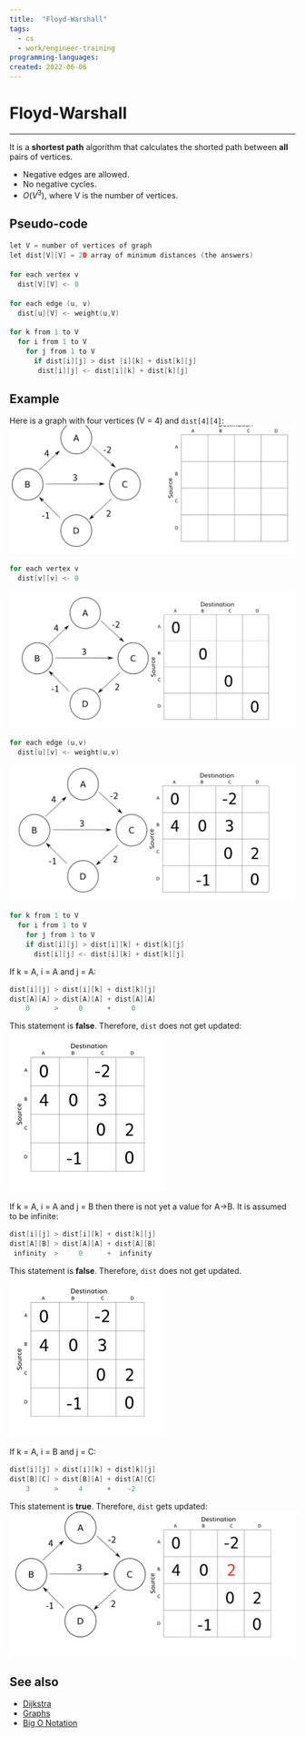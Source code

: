 ```yaml
---
title:  "Floyd-Warshall"
tags:
  - cs
  - work/engineer-training
programming-languages:
created: 2022-06-06
---
```

# Floyd-Warshall
---
It is a **shortest path** algorithm that calculates the shorted path between **all** pairs of vertices.

- Negative edges are allowed.
- No negative cycles.
- $O(V^3)$, where V is the number of vertices.

## Pseudo-code
```c
let V = number of vertices of graph
let dist[V][V] = 2D array of minimum distances (the answers)

for each vertex v
  dist[V][V] <- 0

for each edge (u, v)
  dist[u][V] <- weight(u,V)

for k from 1 to V
  for i from 1 to V
    for j from 1 to V
      if dist[i][j] > dist [i][k] + dist[k][j]
       dist[i][j] <- dist[i][k] + dist[k][j]
```

## Example
Here is a graph with four vertices (V = 4) and `dist[4][4]`:
![fw-graph1](notes/images/fw-graph1.png)

```c
for each vertex v
  dist[v][v] <- 0
```
![fw-graph2](notes/images/fw-graph2.png)

```c
for each edge (u,v)
  dist[u][v] <- weight(u,v)
```
![fw-graph3](notes/images/fw-graph3.png)

```c
for k from 1 to V
  for i from 1 to V
    for j from 1 to V
    if dist[i][j] > dist[i][k] + dist[k][j]
      dist[i][j] <- dist[i][k] + dist[k][j]
```

If k = A, i = A and j = A:
```c
dist[i][j] > dist[i][k] + dist[k][j]
dist[A][A] > dist[A][A] + dist[A][A]
    0      >     0      +     0
```

This statement is **false**. Therefore, `dist` does not get updated:
![fw-graph4](notes/images/fw-graph4.png)

If k = A, i = A and j = B then there is not yet a value for A->B. It is assumed to be infinite:
```c
dist[i][j] > dist[i][k] + dist[k][j]
dist[A][B] > dist[A][A] + dist[A][B]
 infinity  >     0      +  infinity
```

This statement is **false**. Therefore, `dist` does not get updated.
![fw-graph4](notes/images/fw-graph4.png)

If k = A, i = B and j = C:
```c
dist[i][j] > dist[i][k] + dist[k][j]
dist[B][C] > dist[B][A] + dist[A][C]
    3      >     4      +    -2
```

This statement is **true**. Therefore, `dist` gets updated:
![fw-graph5](notes/images/fw-graph5.png)

## See also
- [Dijkstra](notes/university/year2/cs2004/dijkstra-algorithm.md)
- [Graphs](notes/university/year2/cs2004/graphs.md)
- [Big O Notation](notes/university/year2/cs2004/big-o-notation.md)
